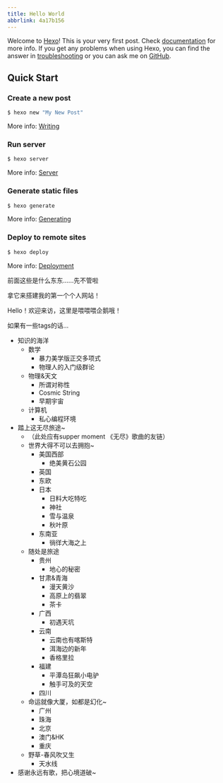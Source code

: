 ```yaml
---
title: Hello World
abbrlink: 4a17b156
---
```

Welcome to [Hexo](https://hexo.io/)! This is your very first post. Check [documentation](https://hexo.io/docs/) for more info. If you get any problems when using Hexo, you can find the answer in [troubleshooting](https://hexo.io/docs/troubleshooting.html) or you can ask me on [GitHub](https://github.com/hexojs/hexo/issues).

## Quick Start

### Create a new post

``` bash
$ hexo new "My New Post"
```

More info: [Writing](https://hexo.io/docs/writing.html)

### Run server

``` bash
$ hexo server
```

More info: [Server](https://hexo.io/docs/server.html)

### Generate static files

``` bash
$ hexo generate
```

More info: [Generating](https://hexo.io/docs/generating.html)

### Deploy to remote sites

``` bash
$ hexo deploy
```

More info: [Deployment](https://hexo.io/docs/one-command-deployment.html)

前面这些是什么东东......先不管啦

拿它来搭建我的第一个个人网站！

Hello！欢迎来访，这里是喂喂喂企鹅哦！

如果有一些tags的话...

* 知识的海洋
  * 数学
    * 暴力美学版正交多项式
    * 物理人的入门级群论
  * 物理&天文
    * 所谓对称性
    * Cosmic String
    * 早期宇宙
  * 计算机
    * 私心编程环境
* 踏上这无尽旅途~
  * （此处应有supper moment 《无尽》歌曲的友链）
  * 世界大得不可以去拥抱~
    * 美国西部
      * 绝美黄石公园
    * 英国
    * 东欧
    * 日本
      * 日料大吃特吃
      * 神社
      * 雪与温泉
      * 秋叶原
    * 东南亚
      * 徜徉大海之上
  * 随处是旅途
    * 贵州
      * 地心的秘密
    * 甘肃&青海
      * 漫天黄沙
      * 高原上的翡翠
      * 茶卡
    * 广西
      * 初遇天坑
    * 云南
      * 云南也有喀斯特
      * 洱海边的新年
      * 香格里拉
    * 福建
      * 平潭岛狂飙小电驴
      * 触手可及的天空
    * 四川
  * 命运就像大厦，如都是幻化~
    * 广州
    * 珠海
    * 北京
    * 澳门&HK
    * 重庆
  * 野草-春风吹又生
    * 天水线
* 感谢永远有歌，把心境道破~
